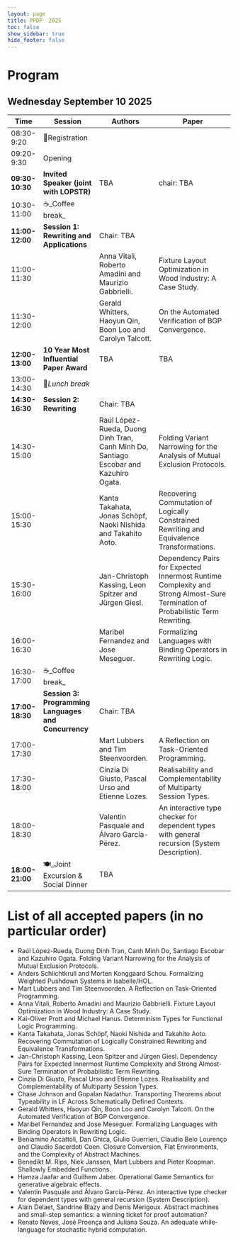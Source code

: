 ```yaml
---
layout: page
title: PPDP  2025
toc: false
show_sidebar: true
hide_footer: false
---
```


# Program 

## Wednesday September 10 2025

| Time | Session      | Authors | Paper |
| ----------- | ----------- | ----------- | ----------- |
| 08:30-9:20 | 📑Registration | | |
| 09:20-9:30 | Opening | | |
| **09:30-10:30** | **Invited Speaker (joint with LOPSTR)** | TBA | chair: TBA |
| 10:30-11:00 | ☕️_Coffee break_ | | |
| **11:00-12:00** | **Session 1: Rewriting and Applications** | Chair: TBA | |
| 11:00-11:30 | | Anna Vitali, Roberto Amadini and Maurizio Gabbrielli. |  Fixture Layout Optimization in Wood Industry: A Case Study. |
| 11:30-12:00 | | Gerald Whitters, Haoyun Qin, Boon Loo and Carolyn Talcott. |  On the Automated Verification of BGP Convergence. |
| **12:00-13:00** | **10 Year Most Influential Paper Award** | TBA | TBA |
| 13:00-14:30 | 🥗_Lunch break_ | | |
| **14:30-16:30** | **Session 2: Rewriting** | Chair: TBA | |
| 14:30-15:00 | | Raúl López-Rueda, Duong Dinh Tran, Canh Minh Do, Santiago Escobar and Kazuhiro Ogata. | Folding Variant Narrowing for the Analysis of Mutual Exclusion Protocols. | 
| 15:00-15:30 | | Kanta Takahata, Jonas Schöpf, Naoki Nishida and Takahito Aoto. | Recovering Commutation of Logically Constrained Rewriting and Equivalence Transformations. |
| 15:30-16:00 | | Jan-Christoph Kassing, Leon Spitzer and Jürgen Giesl. |  Dependency Pairs for Expected Innermost Runtime Complexity and Strong Almost-Sure Termination of Probabilistic Term Rewriting. |
| 16:00-16:30 | | Maribel Fernandez and Jose Meseguer. |  Formalizing Languages with Binding Operators in Rewriting Logic. |
| 16:30-17:00 | ☕️_Coffee break_ | | |
| **17:00-18:30** | **Session 3: Programming Languages and Concurrency** | Chair: TBA | |
| 17:00-17:30 | | Mart Lubbers and Tim Steenvoorden. |  A Reflection on Task-Oriented Programming. |
| 17:30-18:00 | | Cinzia Di Giusto, Pascal Urso and Etienne Lozes. | Realisability and Complementability of Multiparty Session Types. | 
| 18:00-18:30 | | Valentin Pasquale and Álvaro García-Pérez. |  An interactive type checker for dependent types with general recursion (System Description). | 
| **18:00-21:00** | 🍽_Joint Excursion & Social Dinner | TBA | |




# List of all accepted papers (in no particular order)

- Raúl López-Rueda, Duong Dinh Tran, Canh Minh Do, Santiago Escobar and Kazuhiro Ogata. Folding Variant Narrowing for the Analysis of Mutual Exclusion Protocols.
- Anders Schlichtkrull and Morten Konggaard Schou. Formalizing Weighted Pushdown Systems in Isabelle/HOL.
- Mart Lubbers and Tim Steenvoorden. A Reflection on Task-Oriented Programming.
- Anna Vitali, Roberto Amadini and Maurizio Gabbrielli. Fixture Layout Optimization in Wood Industry: A Case Study.
- Kai-Oliver Prott and Michael Hanus. Determinism Types for Functional Logic Programming.
- Kanta Takahata, Jonas Schöpf, Naoki Nishida and Takahito Aoto. Recovering Commutation of Logically Constrained Rewriting and Equivalence Transformations.
- Jan-Christoph Kassing, Leon Spitzer and Jürgen Giesl. Dependency Pairs for Expected Innermost Runtime Complexity and Strong Almost-Sure Termination of Probabilistic Term Rewriting.
- Cinzia Di Giusto, Pascal Urso and Etienne Lozes. Realisability and Complementability of Multiparty Session Types.
- Chase Johnson and Gopalan Nadathur. Transporting Theorems about Typeability in LF Across Schematically Defined Contexts.
- Gerald Whitters, Haoyun Qin, Boon Loo and Carolyn Talcott. On the Automated Verification of BGP Convergence.
- Maribel Fernandez and Jose Meseguer. Formalizing Languages with Binding Operators in Rewriting Logic.
- Beniamino Accattoli, Dan Ghica, Giulio Guerrieri, Claudio Belo Lourenço and Claudio Sacerdoti Coen. Closure Conversion, Flat Environments, and the Complexity of Abstract Machines.
- Benedikt M. Rips, Niek Janssen, Mart Lubbers and Pieter Koopman. Shallowly Embedded Functions.
- Hamza Jaafar and Guilhem Jaber. Operational Game Semantics for generative algebraic effects.
- Valentin Pasquale and Álvaro García-Pérez. An interactive type checker for dependent types with general recursion (System Description).
- Alain Delaet, Sandrine Blazy and Denis Merigoux. Abstract machines and small-step semantics: a winning ticket for proof automation?
- Renato Neves, José Proença and Juliana Souza. An adequate while-language for stochastic hybrid computation.



